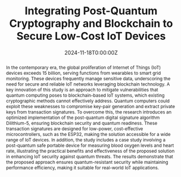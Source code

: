 ---
title: "Integrating Post-Quantum Cryptography and Blockchain to Secure Low-Cost IoT Devices"
authors:
- admin
- Aniello Castiglione
- Vicenzo Loia
- Michele Nappi
- Chiara Pero
- Matteo Polsinelli
author_notes:
- "Equal contribution"
- "Equal contribution"
- "Equal contribution"
- "Equal contribution"
- "Equal contribution"

date: "2024-11-18T0:00:00Z"
doi: "10.1109/TII.2024.3485796"

# Schedule page publish date (NOT publication's date).
publishDate: "2017-01-01T00:00:00Z"

# Publication type.
# Accepts a single type but formatted as a YAML list (for Hugo requirements).
# Enter a publication type from the CSL standard.
publication_types: ["article-journal"]

# Publication name and optional abbreviated publication name.
publication: "*IEEE Transaction on Industrial Informatics*"
publication_short: "IEEE TII"

abstract: In the contemporary era, the global proliferation of Internet of Things (IoT) devices exceeds 15 billion, serving functions from wearables to smart grid monitoring. These devices frequently manage sensitive data, underscoring the need for secure and reliable IoT networks leveraging blockchain technology. A key innovation of this study is an approach to mitigate vulnerabilities that quantum computing poses to blockchain-based IoT systems, which existing cryptographic methods cannot effectively address. Quantum computers could exploit these weaknesses to compromise key-pair generation and extract private keys from transaction signatures. To overcome this, the research introduces an optimized implementation of the post-quantum digital signature algorithm Dilithium-5, ensuring blockchain security and quantum readiness. These transaction signatures are designed for low-power, cost-effective microcontrollers, such as the ESP32, making the solution accessible for a wide range of IoT devices. In addition, the study includes a case study involving a post-quantum safe portable device for measuring blood oxygen levels and heart rate, illustrating the practical benefits and effectiveness of the proposed solution in enhancing IoT security against quantum threats. The results demonstrate that the proposed approach ensures quantum-resistant security while maintaining performance efficiency, making it suitable for real-world IoT applications.

# Summary. An optional shortened abstract.
summary: ''

tags:
- Post Quantum Cryptography
- Embeeded device 
- Microcontroller 
- Blockchain
- Dilitihium-5
- ML-DSA-87
featured: true

# links:
# - name: ""
#   url: ""
url_pdf: https://ieeexplore.ieee.org/document/10756206
url_code: ''
url_dataset: ''
url_poster: ''
url_project: ''
url_slides: ''
url_source: ''
url_video: ''

# Featured image
# To use, add an image named `featured.jpg/png` to your page's folder. 
image:
  caption: 'Image credit: [**Unsplash**](https://unsplash.com/photos/jdD8gXaTZsc)'
  focal_point: ""
  preview_only: false

# Associated Projects (optional).
#   Associate this publication with one or more of your projects.
#   Simply enter your project's folder or file name without extension.
#   E.g. `internal-project` references `content/project/internal-project/index.md`.
#   Otherwise, set `projects: []`.
projects: []

# Slides (optional).
#   Associate this publication with Markdown slides.
#   Simply enter your slide deck's filename without extension.
#   E.g. `slides: "example"` references `content/slides/example/index.md`.
#   Otherwise, set `slides: ""`.
slides: ""
---